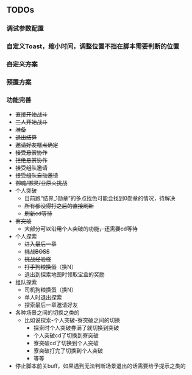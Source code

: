 ## TODOs

### 调试参数配置

### 自定义Toast，缩小时间，调整位置不挡在脚本需要判断的位置

### ~~自定义方案~~

### ~~预置方案~~

### 功能完善
- ~~直接开始战斗~~
- ~~三人开始战斗~~
- ~~准备~~
- ~~退出结算~~
- ~~邀请好友框点确定~~
- ~~接受悬赏协作~~
- ~~拒绝悬赏协作~~
- ~~接受组队邀请~~
- ~~接受组队自动邀请~~
- ~~御魂/御灵/业原火挑战~~
- 个人突破
    - 目前跑“结界_1勋章”的多点找色可能会找到0勋章的情况，待解决
    - ~~所有都没得打之后的直接刷新~~
    - ~~刷新cd等待~~
- ~~寮突破~~
    - ~~大部分可以沿用个人突破的功能，还需要cd等待~~
- 个人探索
    - ~~进入最后一章~~
    - ~~挑战BOSS~~
    - ~~挑战经验怪~~
    - ~~打手狗粮换蛋~~（换N）
    - 退出到探索地图时领取宝盒的奖励
- 组队探索
    - 司机狗粮换蛋（换N）
    - 单人时退出探索
    - 探索最后一章邀请好友
- 各种场景之间的切换之类的
    - 比如说探索-个人突破-寮突破之间的切换
        - 探索时个人突破券满了就切换到突破
        - 个人突破cd了切换到寮突破
        - 寮突破cd了切换到个人突破
        - 寮突破打完了切换到个人突破
        - 等等
- 停止脚本前关buff，如果遇到无法判断场景退出的话需要给予提示之类的